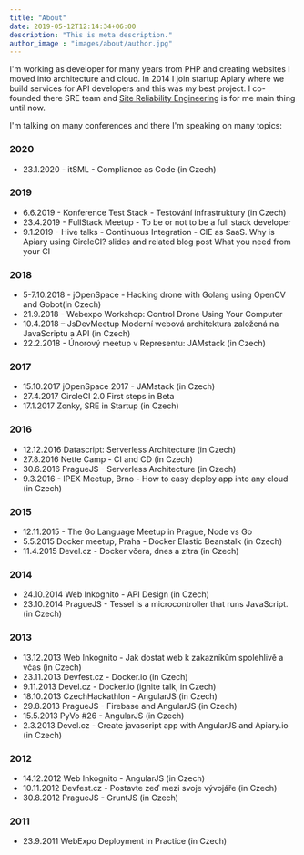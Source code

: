 ```yaml
---
title: "About"
date: 2019-05-12T12:14:34+06:00
description: "This is meta description."
author_image : "images/about/author.jpg"
---
```


I'm working as developer for many years from PHP and creating websites I moved into architecture and cloud. In 2014 I join startup Apiary where we build services for API developers and this was my best project. I co-founded there SRE team and [Site Reliability Engineering](https://landing.google.com/sre/) is for me main thing until now.

I'm talking on many conferences and there I'm speaking on many topics:

### 2020
- 23.1.2020 - itSML - Compliance as Code (in Czech)

### 2019
- 6.6.2019 - Konference Test Stack - Testování infrastruktury (in Czech)
- 23.4.2019 - FullStack Meetup - To be or not to be a full stack developer
- 9.1.2019 - Hive talks - Continuous Integration - CIE as SaaS. Why is Apiary using CircleCI? slides and related blog post What you need from your CI

### 2018
- 5-7.10.2018 - jOpenSpace - Hacking drone with Golang using OpenCV and Gobot(in Czech)
- 21.9.2018 - Webexpo Workshop: Control Drone Using Your Computer
- 10.4.2018 – JsDevMeetup Moderní webová architektura založená na JavaScriptu a API (in Czech)
- 22.2.2018 - Únorový meetup v Representu: JAMstack (in Czech)

### 2017
- 15.10.2017 jOpenSpace 2017 - JAMstack (in Czech)
- 27.4.2017 CircleCI 2.0 First steps in Beta
- 17.1.2017 Zonky, SRE in Startup (in Czech)

### 2016

- 12.12.2016 Datascript: Serverless Architecture (in Czech)
- 27.8.2016 Nette Camp - CI and CD (in Czech)
- 30.6.2016 PragueJS - Serverless Architecture (in Czech)
- 9.3.2016 - IPEX Meetup, Brno - How to easy deploy app into any cloud (in Czech)

### 2015
- 12.11.2015 - The Go Language Meetup in Prague, Node vs Go
- 5.5.2015 Docker meetup, Praha - Docker Elastic Beanstalk (in Czech)
- 11.4.2015 Devel.cz - Docker včera, dnes a zítra (in Czech)

### 2014
- 24.10.2014 Web Inkognito - API Design (in Czech)
- 23.10.2014 PragueJS - Tessel is a microcontroller that runs JavaScript. (in Czech)

### 2013
- 13.12.2013 Web Inkognito - Jak dostat web k zakazníkům spolehlivě a včas (in Czech)
- 23.11.2013 Devfest.cz - Docker.io (in Czech)
- 9.11.2013 Devel.cz - Docker.io (ignite talk, in Czech)
- 18.10.2013 CzechHackathlon - AngularJS (in Czech)
- 29.8.2013 PragueJS - Firebase and AngularJS (in Czech)
- 15.5.2013 PyVo #26 - AngularJS (in Czech)
- 2.3.2013 Devel.cz - Create javascript app with AngularJS and Apiary.io (in Czech)

### 2012
- 14.12.2012 Web Inkognito - AngularJS (in Czech)
- 10.11.2012 Devfest.cz - Postavte zeď mezi svoje vývojáře (in Czech)
- 30.8.2012 PragueJS - GruntJS (in Czech)

### 2011
- 23.9.2011 WebExpo Deployment in Practice  (in Czech)
